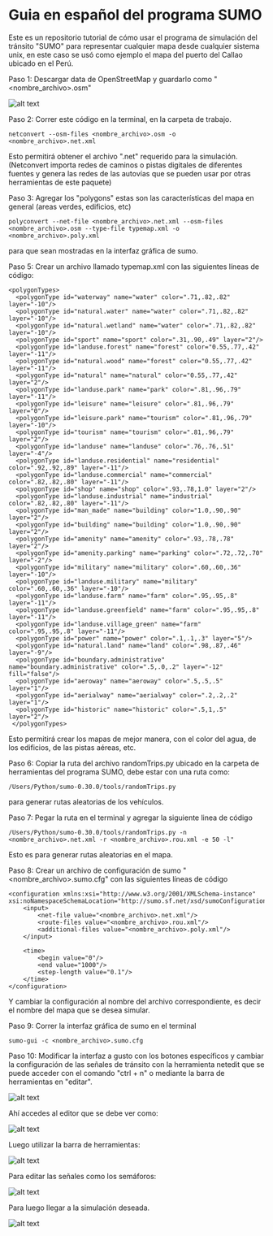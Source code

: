 # Guia en español del programa SUMO
Este es un repositorio tutorial de cómo usar el programa de simulación del tránsito "SUMO" para representar cualquier mapa desde cualquier sistema unix, en este caso se usó como ejemplo el mapa del puerto del Callao ubicado en el Perú.

Paso 1: Descargar data de OpenStreetMap y guardarlo como "<nombre_archivo>.osm"

![alt text](Images/mapacallao.png "Mapa del puerto del Callao")

Paso 2: Correr este código en la terminal, en la carpeta de trabajo.

```
netconvert --osm-files <nombre_archivo>.osm -o <nombre_archivo>.net.xml
```

Esto permitirá obtener el archivo ".net" requerido para la simulación. (Netconvert importa redes de caminos o pistas digitales de diferentes fuentes y genera las redes de las autovías que se pueden usar por otras herramientas de este paquete)

Paso 3: Agregar los "polygons" estas son las características del mapa en general (areas verdes, edificios, etc)

```
polyconvert --net-file <nombre_archivo>.net.xml --osm-files <nombre_archivo>.osm --type-file typemap.xml -o <nombre_archivo>.poly.xml
```

para que sean mostradas en la interfaz gráfica de sumo.

Paso 5: Crear un archivo llamado typemap.xml con las siguientes líneas de código:

```
<polygonTypes>
  <polygonType id="waterway" name="water" color=".71,.82,.82" layer="-10"/>
  <polygonType id="natural.water" name="water" color=".71,.82,.82" layer="-10"/>
  <polygonType id="natural.wetland" name="water" color=".71,.82,.82" layer="-10"/>
  <polygonType id="sport" name="sport" color=".31,.90,.49" layer="2"/>
  <polygonType id="landuse.forest" name="forest" color="0.55,.77,.42" layer="-11"/>
  <polygonType id="natural.wood" name="forest" color="0.55,.77,.42" layer="-11"/>
  <polygonType id="natural" name="natural" color="0.55,.77,.42" layer="2"/>
  <polygonType id="landuse.park" name="park" color=".81,.96,.79" layer="-11"/>
  <polygonType id="leisure" name="leisure" color=".81,.96,.79" layer="0"/>
  <polygonType id="leisure.park" name="tourism" color=".81,.96,.79" layer="-10"/>
  <polygonType id="tourism" name="tourism" color=".81,.96,.79" layer="2"/>
  <polygonType id="landuse" name="landuse" color=".76,.76,.51" layer="-4"/>
  <polygonType id="landuse.residential" name="residential" color=".92,.92,.89" layer="-11"/>
  <polygonType id="landuse.commercial" name="commercial" color=".82,.82,.80" layer="-11"/>
  <polygonType id="shop" name="shop" color=".93,.78,1.0" layer="2"/>
  <polygonType id="landuse.industrial" name="industrial" color=".82,.82,.80" layer="-11"/>
  <polygonType id="man_made" name="building" color="1.0,.90,.90" layer="2"/>
  <polygonType id="building" name="building" color="1.0,.90,.90" layer="2"/>
  <polygonType id="amenity" name="amenity" color=".93,.78,.78" layer="2"/>
  <polygonType id="amenity.parking" name="parking" color=".72,.72,.70" layer="-2"/>
  <polygonType id="military" name="military" color=".60,.60,.36" layer="-10"/>
  <polygonType id="landuse.military" name="military" color=".60,.60,.36" layer="-10"/>
  <polygonType id="landuse.farm" name="farm" color=".95,.95,.8" layer="-11"/>
  <polygonType id="landuse.greenfield" name="farm" color=".95,.95,.8" layer="-11"/>
  <polygonType id="landuse.village_green" name="farm" color=".95,.95,.8" layer="-11"/>
  <polygonType id="power" name="power" color=".1,.1,.3" layer="5"/>
  <polygonType id="natural.land" name="land" color=".98,.87,.46" layer="-9"/>
  <polygonType id="boundary.administrative" name="boundary.administrative" color=".5,.0,.2" layer="-12" fill="false"/>
  <polygonType id="aeroway" name="aeroway" color=".5,.5,.5" layer="1"/>
  <polygonType id="aerialway" name="aerialway" color=".2,.2,.2" layer="1"/>
  <polygonType id="historic" name="historic" color=".5,1,.5" layer="2"/>
 </polygonTypes>
```

Esto permitirá crear los mapas de mejor manera, con el color del agua, de los edificios, de las pistas aéreas, etc.

Paso 6: Copiar la ruta del archivo randomTrips.py ubicado en la carpeta de herramientas del programa SUMO, debe estar con una ruta como:

```
/Users/Python/sumo-0.30.0/tools/randomTrips.py
```

para generar rutas aleatorias de los vehículos.

Paso 7: Pegar la ruta en el terminal y agregar la siguiente linea de código

```
/Users/Python/sumo-0.30.0/tools/randomTrips.py -n <nombre_archivo>.net.xml -r <nombre_archivo>.rou.xml -e 50 -l"
```

Esto es para generar rutas aleatorias en el mapa.

Paso 8: Crear un archivo de configuración de sumo "<nombre_archivo>.sumo.cfg" con las siguientes líneas de código


```
<configuration xmlns:xsi="http://www.w3.org/2001/XMLSchema-instance"  xsi:noNamespaceSchemaLocation="http://sumo.sf.net/xsd/sumoConfiguration.xsd">
    <input>
        <net-file value="<nombre_archivo>.net.xml"/>
        <route-files value="<nombre_archivo>.rou.xml"/>
        <additional-files value="<nombre_archivo>.poly.xml"/>
    </input>

    <time>
        <begin value="0"/>
        <end value="1000"/>
        <step-length value="0.1"/>
    </time>
</configuration>
```

Y cambiar la configuración al nombre del archivo correspondiente, es decir el nombre del mapa que se desea simular.

Paso 9: Correr la interfaz gráfica de sumo en el terminal 

```
sumo-gui -c <nombre_archivo>.sumo.cfg
```

Paso 10: Modificar la interfaz a gusto con los botones específicos y cambiar la configuración de las señales de tránsito con la herramienta netedit que se puede acceder con el comando "ctrl + n" o mediante la barra de herramientas en "editar".

![alt text](Images/netedit.png "Editor de mapa")

Ahí accedes al editor que se debe ver como:

![alt text](Images/semaforos.png "Editor de señales de tránsito")

Luego utilizar la barra de herramientas:

![alt text](Images/barra_herramientas.png "Barra de herramientas")

Para editar las señales como los semáforos:

![alt text](Images/editar_semaforo.png "Edición de señales")

Para luego llegar a la simulación deseada.

![alt text](Images/simulacion.png "Simulación final")
